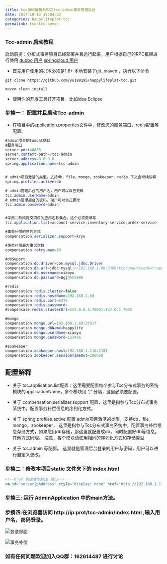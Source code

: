 ```yaml
---
title: tcc源码解析系列之tcc-admin事务管理后台
date: 2017-10-13 19:04:53
categories: happylifeplat-tcc
permalink: tcc/tcc-seven
---
```


### Tcc-admin 启动教程
启动前提：分布式事务项目已经部署并且运行起来，用户根据自己的RPC框架进行使用
[dubbo 用户](https://github.com/yu199195/happylifeplat-tcc/wiki/dubbo%E7%94%A8%E6%88%B7%E6%8C%87%E5%8D%97)
 [springcloud 用户](https://github.com/yu199195/happylifeplat-tcc/wiki/springcloud%E7%94%A8%E6%88%B7%E6%8C%87%E5%8D%97)


* 首先用户使用的JDK必须是1.8+  本地安装了git ,maven ，执行以下命令

```
git clone https://github.com/yu199195/happylifeplat-tcc.git

maven clean install
```

* 使用你的开发工具打开项目，比如idea Eclipse

### 步揍一：  配置并且启动Tcc-admin
* 在项目中的application.properties文件中，修改您的服务端口，redis配置等配置:

```java
#admin项目的tomcat端口
#服务端口
server.port=8888
server.context-path=/tcc-admin
server.address=0.0.0.0
spring.application.name=tcc-admin


# admin项目激活的类型，支持db，file，mongo，zookeeper，redis 下文会继续讲解
spring.profiles.active=db

# admin管理后台的用户名，用户可以自己更改
tcc.admin.userName=admin
# admin管理后台的密码，用户可以自己更改
tcc.admin.password=admin


#采用二阶段提交项目的应用名称集合，这个必须要填写
tcc.application.list=account-service,inventory-service,order-service

#事务补偿的序列方式
compensation.serializer.support=kryo

#事务补偿最大重试次数
compensation.retry.max=10

#dbSuport
compensation.db.driver=com.mysql.jdbc.Driver
compensation.db.url=jdbc:mysql://192.168.1.68:3306/tcc?useUnicode=true&amp;characterEncoding=utf8
compensation.db.username=xiaoyu
compensation.db.password=Wgj@555888

#redis
compensation.redis.cluster=false
compensation.redis.hostName=192.168.1.68
compensation.redis.port=6379
compensation.redis.password=
#compensate.redis.clusterUrl=127.0.0.1:70001;127.0.1:7002

#mongo
compensation.mongo.url=192.168.1.68:27017
compensation.mongo.dbName=happylife
compensation.mongo.userName=xiaoyu
compensation.mongo.password=123456

#zookeeper
compensation.zookeeper.host=192.168.1.116:2181
compensation.zookeeper.sessionTimeOut=200000

```

## 配置解释



* 关于 tcc.application.list配置：这里需要配置每个参与Tcc分布式事务的系统模块的applicationName，多个模块用 "," 分隔，这里必须要配置。

* 关于 compensation.serializer.support 配置，这里是指参与Tcc分布式事务系统中，配置事务补偿信息的序列化方式。

* 关于 spring.profiles.active 配置 admin项目激活的类型，支持db，file，mongo，zookeeper，
  这里是指参与Tcc分布式事务系统中，配置事务补偿信息存储方式，如果您用db存储，那这里就配置成db，同时配置好db等信息。 其他方式同理。 注意，每个模块请使用相同的序列化方式和存储类型

* 关于 tcc.admin 等配置。 这里就是管理后台登录的用户与密码，用户可以进行自定义更改。


### 步揍二：修改本项目static 文件夹下的 index.html

```html
<!--href 修改成你的ip 端口-->
<a id="serverIpAddress" style="display: none" href="http://192.168.1.132:8888/admin">
```


### 步揍三: 运行 AdminApplication 中的main方法。


### 步揍四:在浏览器访问  http://ip:prot/tcc-admin/index.html  ,输入用户名，密码登录。


![登录界面](https://yu199195.github.io/images/happylifeplat-tcc/tccLogin.png)

![事务补偿](https://yu199195.github.io/images/happylifeplat-tcc/tccCompensation.png)






### 如有任何问题欢迎加入QQ群：162614487 进行讨论
